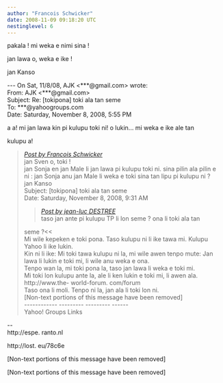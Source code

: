 ```yaml
---
author: "Francois Schwicker"
date: 2008-11-09 09:18:20 UTC
nestinglevel: 6
---
```

pakala ! mi weka e nimi sina !  
  
jan lawa o, weka e ike !  
  
jan Kanso  
  
\--- On Sat, 11/8/08, AJK <\*\*\*@gmail.com> wrote:  
From: AJK <\*\*\*@gmail.com>  
Subject: Re: \[tokipona\] toki ala tan seme  
To: \*\*\*@yahoogroups.com  
Date: Saturday, November 8, 2008, 5:55 PM  
  
  
  
  
  
  
  
  
  
  
  
a a! mi jan lawa kin pi kulupu toki ni! o lukin... mi weka e ike ale tan  
  
kulupu a!  

> [_Post by Francois Schwicker_](/sHyrfkbs/tan-tenpo-suno-pi-jan-lawa-sewi-pini#post8)  
> jan Sven o, toki !  
> jan Sonja en jan Male li jan lawa pi kulupu toki ni. sina pilin ala pilin e  
> ni : jan Sonja anu jan Male li weka e toki sina tan lipu pi kulupu ni ?  
> jan Kanso  
> Subject: \[tokipona\] toki ala tan seme  
> Date: Saturday, November 8, 2008, 9:31 AM  
> 
> > [_Post by jean-luc DESTREE_](/sHyrfkbs/tan-tenpo-suno-pi-jan-lawa-sewi-pini#post5)  
> > taso jan ante pi kulupu TP li lon seme ? ona li toki ala tan  
> > 
> 
> seme ?<<  
> Mi wile kepeken e toki pona. Taso kulupu ni li ike tawa mi. Kulupu  
> Yahoo li ike lukin.  
> Kin ni li ike: Mi toki tawa kulupu ni la, mi wile awen tenpo mute: Jan  
> lawa li lukin e toki mi, li wile anu weka e ona.  
> Tenpo wan la, mi toki pona la, taso jan lawa li weka e toki mi.  
> Mi toki lon kulupu ante la, ale li ken lukin e toki mi, li awen ala.  
> http://www.the- world-forum. com/forum  
> Taso ona li moli. Tenpo ni la, jan ala li toki lon ni.  
> \[Non-text portions of this message have been removed\]  
> \------------ --------- --------- ------  
> Yahoo! Groups Links  
> 

\--  
http://espe. ranto.nl  
  
http://lost. eu/78c6e  
  
  
  
\[Non-text portions of this message have been removed\]  
  
  
  
  
  
  
  
  
  
  
  
  
  
  
  
  
  
  
  
  
  
  
  
  
  
  
  
  
  
\[Non-text portions of this message have been removed\]